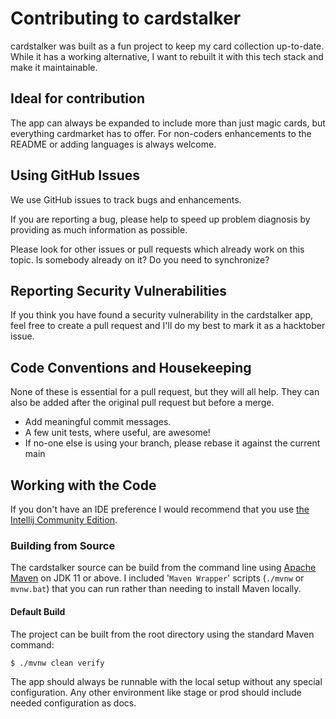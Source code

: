 # Contributing to cardstalker

cardstalker was built as a fun project to keep my card collection up-to-date. While it has a working alternative, I want to rebuilt it with this tech stack and make it maintainable.

## Ideal for contribution

The app can always be expanded to include more than just magic cards, but everything cardmarket has to offer. For non-coders enhancements to the README or adding languages is always welcome.

## Using GitHub Issues

We use GitHub issues to track bugs and enhancements.

If you are reporting a bug, please help to speed up problem diagnosis by providing as much
information as possible.

Please look for other issues or pull requests which already work on this topic. Is somebody already on it? Do you need to synchronize?

## Reporting Security Vulnerabilities

If you think you have found a security vulnerability in the cardstalker app, feel free to create a pull request and I'll do my best to mark it as a hacktober issue.


## Code Conventions and Housekeeping
None of these is essential for a pull request, but they will all help.
They can also be added after the original pull request but before a merge.

* Add meaningful commit messages.
* A few unit tests, where useful, are awesome!
* If no-one else is using your branch, please rebase it against the current main

## Working with the Code
If you don't have an IDE preference I would recommend that you use
[the Intellij Community Edition](https://www.jetbrains.com/idea/download).


### Building from Source
The cardstalker source can be build from the command line using
[Apache Maven](http://maven.apache.org/run-maven/index.html) on JDK 11 or above.
I included '`Maven Wrapper`' scripts (`./mvnw` or `mvnw.bat`) that you can run rather
than needing to install Maven locally.


#### Default Build
The project can be built from the root directory using the standard Maven command:

	$ ./mvnw clean verify

The app should always be runnable with the local setup without any special configuration. Any other environment like stage or prod should include needed configuration as docs.
